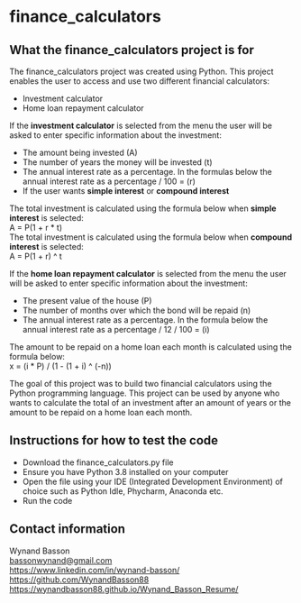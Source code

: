 # finance_calculators
## What the finance_calculators project is for
The finance_calculators project was created using Python. This project enables the user to access and use two different financial calculators:
* Investment calculator
* Home loan repayment calculator

If the **investment calculator** is selected from the menu the user will be asked to enter specific information about the investment:
* The amount being invested (A)
* The number of years the money will be invested (t)
* The annual interest rate as a percentage. In the formulas below the annual interest rate as a percentage / 100 = (r)
* If the user wants **simple interest** or **compound interest**

The total investment is calculated using the formula below when **simple interest** is selected:  
A = P(1 + r * t)  
The total investment is calculated using the formula below when **compound interest** is selected:  
A = P(1 + r) ^ t

If the **home loan repayment calculator** is selected from the menu the user will be asked to enter specific information about the investment:
* The present value of the house (P)
* The number of months over which the bond will be repaid (n)
* The annual interest rate as a percentage. In the formula below the annual interest rate as a percentage / 12 / 100 = (i)

The amount to be repaid on a home loan each month is calculated using the formula below:  
x = (i * P) / (1 - (1 + i) ^ (-n))

The goal of this project was to build two financial calculators using the Python programming language. 
This project can be used by anyone who wants to calculate the total of an investment after an amount of years or the amount to be repaid on a home loan each month. 

## Instructions for how to test the code
* Download the finance_calculators.py file
* Ensure you have Python 3.8 installed on your computer
* Open the file using your IDE (Integrated Development Environment) of choice such as Python Idle, Phycharm, Anaconda etc.
* Run the code

## Contact information
Wynand Basson  
bassonwynand@gmail.com  
https://www.linkedin.com/in/wynand-basson/
https://github.com/WynandBasson88
https://wynandbasson88.github.io/Wynand_Basson_Resume/


